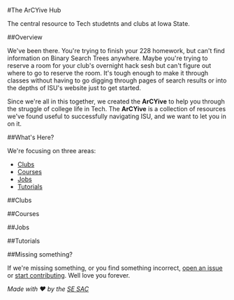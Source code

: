 #The ArCYive Hub

The central resource to Tech studetnts and clubs at Iowa State.

##Overview

We've been there. You're trying to finish your 228 homework, but can't find information on Binary Search Trees anywhere. Maybe you're trying to reserve a room for your club's overnight hack sesh but can't figure out where to go to reserve the room. It's tough enough to make it through classes without having to go digging through pages of search results or into the depths of ISU's website just to get started. 

Since we're all in this together, we created the **ArCYive** to help you through the struggle of college life in Tech. The **ArCYive** is a collection of resources we've found useful to successfully navigating ISU, and we want to let you in on it.

##What's Here?

We're focusing on three areas:
* [Clubs](clubs)
* [Courses](courses)
* [Jobs](jobs)
* [Tutorials](tutorials)

##Clubs


##Courses

##Jobs

##Tutorials

##Missing something?

If we're missing something, or you find something incorrect, [open an issue](https://github.com/arcyive/hub/issues/new) or [start contributing](CONTRIBUTING.md). Well love you forever.

*Made with :heart: by the [SE SAC](http://www.se.iastate.edu/student-advisory-council)*
